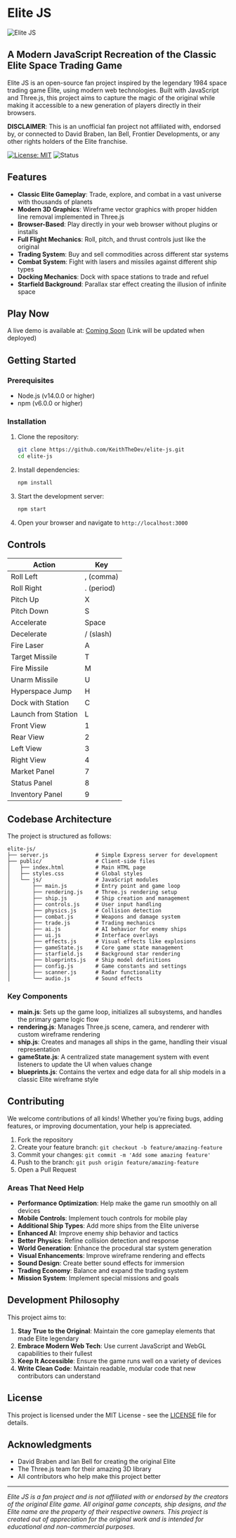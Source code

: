 # Elite JS

![Elite JS](https://via.placeholder.com/800x400?text=Elite+JS+Screenshot)

## A Modern JavaScript Recreation of the Classic Elite Space Trading Game

Elite JS is an open-source fan project inspired by the legendary 1984 space trading game Elite, using modern web technologies. Built with JavaScript and Three.js, this project aims to capture the magic of the original while making it accessible to a new generation of players directly in their browsers. 

**DISCLAIMER**: This is an unofficial fan project not affiliated with, endorsed by, or connected to David Braben, Ian Bell, Frontier Developments, or any other rights holders of the Elite franchise.

[![License: MIT](https://img.shields.io/badge/License-MIT-yellow.svg)](https://opensource.org/licenses/MIT)
![Status](https://img.shields.io/badge/Status-In%20Development-blue)

## Features

- **Classic Elite Gameplay**: Trade, explore, and combat in a vast universe with thousands of planets
- **Modern 3D Graphics**: Wireframe vector graphics with proper hidden line removal implemented in Three.js
- **Browser-Based**: Play directly in your web browser without plugins or installs
- **Full Flight Mechanics**: Roll, pitch, and thrust controls just like the original
- **Trading System**: Buy and sell commodities across different star systems
- **Combat System**: Fight with lasers and missiles against different ship types
- **Docking Mechanics**: Dock with space stations to trade and refuel
- **Starfield Background**: Parallax star effect creating the illusion of infinite space

## Play Now

A live demo is available at: [Coming Soon](#) (Link will be updated when deployed)

## Getting Started

### Prerequisites

- Node.js (v14.0.0 or higher)
- npm (v6.0.0 or higher)

### Installation

1. Clone the repository:
   ```bash
   git clone https://github.com/KeithTheDev/elite-js.git
   cd elite-js
   ```

2. Install dependencies:
   ```bash
   npm install
   ```

3. Start the development server:
   ```bash
   npm start
   ```

4. Open your browser and navigate to `http://localhost:3000`

## Controls

| Action              | Key            |
|---------------------|----------------|
| Roll Left           | , (comma)      |
| Roll Right          | . (period)     |
| Pitch Up            | X              |
| Pitch Down          | S              |
| Accelerate          | Space          |
| Decelerate          | / (slash)      |
| Fire Laser          | A              |
| Target Missile      | T              |
| Fire Missile        | M              |
| Unarm Missile       | U              |
| Hyperspace Jump     | H              |
| Dock with Station   | C              |
| Launch from Station | L              |
| Front View          | 1              |
| Rear View           | 2              |
| Left View           | 3              |
| Right View          | 4              |
| Market Panel        | 7              |
| Status Panel        | 8              |
| Inventory Panel     | 9              |

## Codebase Architecture

The project is structured as follows:

```
elite-js/
├── server.js               # Simple Express server for development
├── public/                 # Client-side files
│   ├── index.html          # Main HTML page
│   ├── styles.css          # Global styles
│   └── js/                 # JavaScript modules
│       ├── main.js         # Entry point and game loop
│       ├── rendering.js    # Three.js rendering setup
│       ├── ship.js         # Ship creation and management
│       ├── controls.js     # User input handling
│       ├── physics.js      # Collision detection
│       ├── combat.js       # Weapons and damage system
│       ├── trade.js        # Trading mechanics
│       ├── ai.js           # AI behavior for enemy ships
│       ├── ui.js           # Interface overlays
│       ├── effects.js      # Visual effects like explosions
│       ├── gameState.js    # Core game state management
│       ├── starfield.js    # Background star rendering
│       ├── blueprints.js   # Ship model definitions
│       ├── config.js       # Game constants and settings
│       ├── scanner.js      # Radar functionality
│       └── audio.js        # Sound effects
```

### Key Components

- **main.js**: Sets up the game loop, initializes all subsystems, and handles the primary game logic flow
- **rendering.js**: Manages Three.js scene, camera, and renderer with custom wireframe rendering
- **ship.js**: Creates and manages all ships in the game, handling their visual representation
- **gameState.js**: A centralized state management system with event listeners to update the UI when values change
- **blueprints.js**: Contains the vertex and edge data for all ship models in a classic Elite wireframe style

## Contributing

We welcome contributions of all kinds! Whether you're fixing bugs, adding features, or improving documentation, your help is appreciated.

1. Fork the repository
2. Create your feature branch: `git checkout -b feature/amazing-feature`
3. Commit your changes: `git commit -m 'Add some amazing feature'`
4. Push to the branch: `git push origin feature/amazing-feature`
5. Open a Pull Request

### Areas That Need Help

- **Performance Optimization**: Help make the game run smoothly on all devices
- **Mobile Controls**: Implement touch controls for mobile play
- **Additional Ship Types**: Add more ships from the Elite universe
- **Enhanced AI**: Improve enemy ship behavior and tactics
- **Better Physics**: Refine collision detection and response
- **World Generation**: Enhance the procedural star system generation
- **Visual Enhancements**: Improve wireframe rendering and effects
- **Sound Design**: Create better sound effects for immersion
- **Trading Economy**: Balance and expand the trading system
- **Mission System**: Implement special missions and goals

## Development Philosophy

This project aims to:

1. **Stay True to the Original**: Maintain the core gameplay elements that made Elite legendary
2. **Embrace Modern Web Tech**: Use current JavaScript and WebGL capabilities to their fullest
3. **Keep It Accessible**: Ensure the game runs well on a variety of devices
4. **Write Clean Code**: Maintain readable, modular code that new contributors can understand

## License

This project is licensed under the MIT License - see the [LICENSE](LICENSE) file for details.

## Acknowledgments

- David Braben and Ian Bell for creating the original Elite
- The Three.js team for their amazing 3D library
- All contributors who help make this project better

---

*Elite JS is a fan project and is not affiliated with or endorsed by the creators of the original Elite game. All original game concepts, ship designs, and the Elite name are the property of their respective owners. This project is created out of appreciation for the original work and is intended for educational and non-commercial purposes.*
